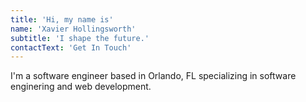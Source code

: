 ```yaml
---
title: 'Hi, my name is'
name: 'Xavier Hollingsworth'
subtitle: 'I shape the future.'
contactText: 'Get In Touch'
---
```


I'm a software engineer based in Orlando, FL specializing in software enginering and web development.
